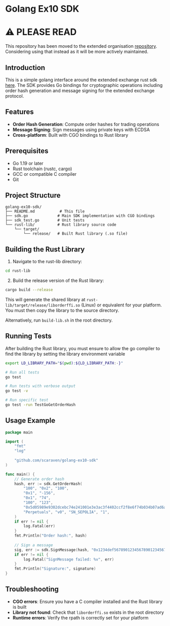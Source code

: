 # Golang Ex10 SDK

# ⚠️ PLEASE READ
This repository has been moved to the extended organisation [repository](https://github.com/extended-protocol/extended-sdk-golang). Considering using that instead as it will be more actively maintained.

## Introduction

This is a simple golang interface around the extended exchange rust sdk [here](https://github.com/x10xchange/rust-crypto-lib-base). The SDK provides Go bindings for cryptographic operations including order hash generation and message signing for the extended exchange protocol.

## Features

- **Order Hash Generation**: Compute order hashes for trading operations
- **Message Signing**: Sign messages using private keys with ECDSA
- **Cross-platform**: Built with CGO bindings to Rust library

## Prerequisites

- Go 1.19 or later
- Rust toolchain (rustc, cargo)
- GCC or compatible C compiler
- Git

## Project Structure

```
golang-ex10-sdk/
├── README.md           # This file
├── sdk.go             # Main SDK implementation with CGO bindings
├── sdk_test.go        # Unit tests
└── rust-lib/          # Rust library source code
    └── target/
        └── release/   # Built Rust library (.so file)
```

## Building the Rust Library

1. Navigate to the rust-lib directory:
```bash
cd rust-lib
```

2. Build the release version of the Rust library:
```bash
cargo build --release
```

This will generate the shared library at `rust-lib/target/release/liborderffi.so` (Linux) or equivalent for your platform. You must then copy the library to the source directory.

Alternatively, run `build-lib.sh` in the root directory.

## Running Tests

After building the Rust library, you must ensure to allow the go compiler to find the library by setting the library environment variable
```bash
export LD_LIBRARY_PATH="$(pwd):${LD_LIBRARY_PATH:-}"
```

```bash
# Run all tests
go test

# Run tests with verbose output
go test -v

# Run specific test
go test -run TestGoGetOrderHash
```

## Usage Example

```go
package main

import (
    "fmt"
    "log"
    
    "github.com/scaraven/golang-ex10-sdk"
)

func main() {
    // Generate order hash
    hash, err := sdk.GetOrderHash(
        "100", "0x2", "100",
        "0x1", "-156",
        "0x1", "74",
        "100", "123",
        "0x5d05989e9302dcebc74e241001e3e3ac3f4402ccf2f8e6f74b034b07ad6a904",
        "Perpetuals", "v0", "SN_SEPOLIA", "1",
    )
    if err != nil {
        log.Fatal(err)
    }
    fmt.Println("Order hash:", hash)
    
    // Sign a message
    sig, err := sdk.SignMessage(hash, "0x1234def56789012345678901234567890123456789012345678901234567890")
	if err != nil {
		log.Fatal("SignMessage failed: %v", err)
	}
    fmt.Println("Signature:", signature)
}
```

## Troubleshooting

- **CGO errors**: Ensure you have a C compiler installed and the Rust library is built
- **Library not found**: Check that `liborderffi.so` exists in the root directory
- **Runtime errors**: Verify the rpath is correctly set for your platform

